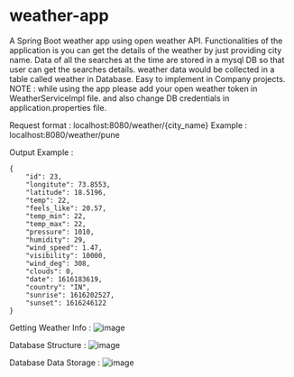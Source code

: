 # weather-app
A Spring Boot weather app using open weather API.
Functionalities of the application is you can get the details of the weather by just providing city name.
Data of all the searches at the time are stored in a mysql DB so that user can get the searches details.
weather data would be collected in a table called weather in Database.
Easy to implement in Company projects.
NOTE : while using the app please add your open weather token in WeatherServiceImpl file. and also change DB credentials in application.properties file.

Request format :
localhost:8080/weather/{city_name}
Example :
localhost:8080/weather/pune

Output Example :
```
{
    "id": 23,
    "longitute": 73.8553,
    "latitude": 18.5196,
    "temp": 22,
    "feels_like": 20.57,
    "temp_min": 22,
    "temp_max": 22,
    "pressure": 1010,
    "humidity": 29,
    "wind_speed": 1.47,
    "visibility": 10000,
    "wind_deg": 308,
    "clouds": 0,
    "date": 1616183619,
    "country": "IN",
    "sunrise": 1616202527,
    "sunset": 1616246122
}
```

Getting Weather Info :
![image](https://user-images.githubusercontent.com/34769208/111836102-cc524c80-891b-11eb-8dc9-47c1693292e5.png)

Database Structure :
![image](https://user-images.githubusercontent.com/34769208/111836466-57334700-891c-11eb-915f-8a16cfde3c98.png)

Database Data Storage :
![image](https://user-images.githubusercontent.com/34769208/111836512-6ca87100-891c-11eb-866f-7de7f455944a.png)


